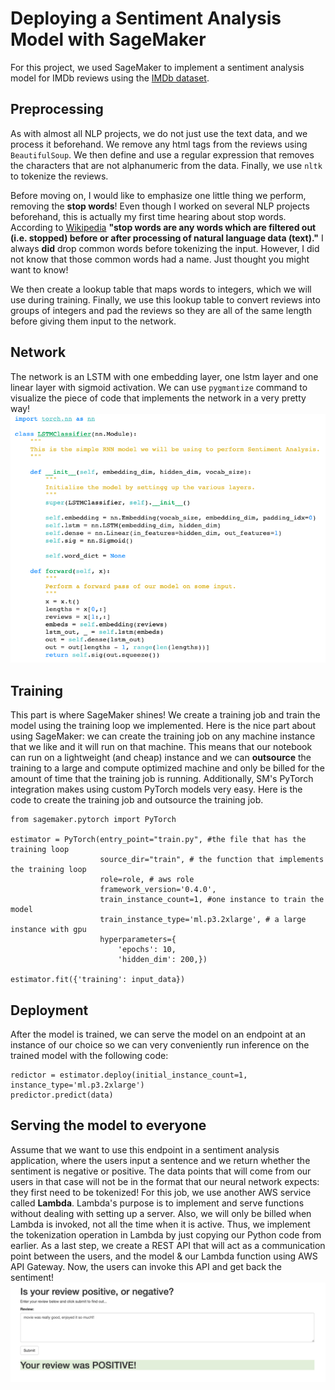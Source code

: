 # Deploying a Sentiment Analysis Model with SageMaker

For this project, we used SageMaker to implement a sentiment analysis model for IMDb reviews using the [IMDb dataset](http://ai.stanford.edu/~amaas/data/sentiment/).

## Preprocessing
As with almost all NLP projects, we do not just use the text data, and we process it beforehand. We remove any html tags from the reviews using ```BeautifulSoup```. We then define and use a regular expression that removes the characters that are not alphanumeric from the data. Finally, we use ```nltk``` to tokenize the reviews.


Before moving on, I would like to emphasize one little thing we perform, removing the **stop words**! Even though I worked on several NLP projects beforehand, this is actually my first time hearing about stop words. According to [Wikipedia](https://en.wikipedia.org/wiki/Stop_word) __"stop words are any words which are filtered out (i.e. stopped) before or after processing of natural language data (text)."__ I always __did__ drop common words before tokenizing the input. However, I did not know that those common words had a name. Just thought you might want to know!

We then create a lookup table that maps words to integers, which we will use during training. Finally, we use this lookup table to convert reviews into groups of integers and pad the reviews so they are all of the same length before giving them input to the network. 

## Network

The network is an LSTM with one embedding layer, one lstm layer and one linear layer with sigmoid activation. We can use ```pygmantize``` command to visualize the piece of code that implements the network in a very pretty way! 
![Alt text](pyg.png?raw=true "Title")

## Training

This part is where SageMaker shines! We create a training job and train the model using the training loop we implemented. Here is the nice part about using SageMaker: we can create the training job on any machine instance that we like and it will run on that machine. This means that our notebook can run on a lightweight (and cheap) instance and we can __outsource__ the training to a large and compute optimized machine and only be billed for the amount of time that the training job is running. Additionally, SM's PyTorch integration makes using custom PyTorch models very easy. Here is the code to create the training job and outsource the training job. 
``` 
from sagemaker.pytorch import PyTorch

estimator = PyTorch(entry_point="train.py", #the file that has the training loop
                    source_dir="train", # the function that implements the training loop
                    role=role, # aws role
                    framework_version='0.4.0',
                    train_instance_count=1, #one instance to train the model 
                    train_instance_type='ml.p3.2xlarge', # a large instance with gpu 
                    hyperparameters={
                        'epochs': 10,
                        'hidden_dim': 200,})

estimator.fit({'training': input_data})

```
## Deployment

After the model is trained, we can serve the model on an endpoint at an instance of our choice so we can very conveniently run inference on the trained model with the following code:
```
redictor = estimator.deploy(initial_instance_count=1, instance_type='ml.p3.2xlarge')
predictor.predict(data)

```

## Serving the model to everyone

Assume that we want to use this endpoint in a sentiment analysis application, where the users input a sentence and we return whether the sentiment is negative or positive. The data points that will come from our users in that case will not be in the format that our neural network expects: they first need to be tokenized! For this job, we use another AWS service called **Lambda**. Lambda's purpose is to implement and serve functions without dealing with setting up a server. Also, we will only be billed when Lambda is invoked, not all the time when it is active. Thus, we implement the tokenization operation in Lambda by just copying our Python code from earlier. As a last step, we create a REST API that will act as a communication point between the users, and the model & our Lambda function using AWS API Gateway. Now, the users can invoke this API and get back the sentiment! 
 ![Alt text](ss.png?raw=true "Title")